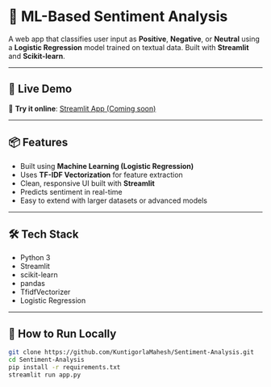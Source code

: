 # 💬 ML-Based Sentiment Analysis

A web app that classifies user input as **Positive**, **Negative**, or **Neutral** using a **Logistic Regression** model trained on textual data. Built with **Streamlit** and **Scikit-learn**.

---

## 🚀 Live Demo

🔗 **Try it online**: [Streamlit App (Coming soon)](https://your-app-link)

---

## 📦 Features

- Built using **Machine Learning (Logistic Regression)**
- Uses **TF-IDF Vectorization** for feature extraction
- Clean, responsive UI built with **Streamlit**
- Predicts sentiment in real-time
- Easy to extend with larger datasets or advanced models

---

## 🛠 Tech Stack

- Python 3
- Streamlit
- scikit-learn
- pandas
- TfidfVectorizer
- Logistic Regression

---

## 🧪 How to Run Locally

```bash
git clone https://github.com/KuntigorlaMahesh/Sentiment-Analysis.git
cd Sentiment-Analysis
pip install -r requirements.txt
streamlit run app.py
